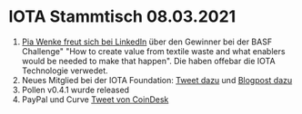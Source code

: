 # IOTA Stammtisch 08.03.2021
1. [Pia Wenke freut sich bei LinkedIn](https://www.linkedin.com/posts/pia-wenke-a85a49159_circulareconomy-sustainability-activity-6771820493507973120-9Xgc/) über den Gewinner bei der BASF Challenge" "How to create value from textile waste and what enablers would be needed to make that happen". Die haben offebar die IOTA Technologie verwedet.
2. Neues Mitglied bei der IOTA Foundation: [Tweet dazu](https://twitter.com/iota/status/1366702448115671046?s=20) und [Blogpost dazu](https://blog.iota.org/welcome-piotr-macek-to-the-iota-foundation/)
3. Pollen v0.4.1 wurde released
4. PayPal und Curve [Tweet von CoinDesk](https://twitter.com/CoinDesk/status/1366779532452192262?s=20)
